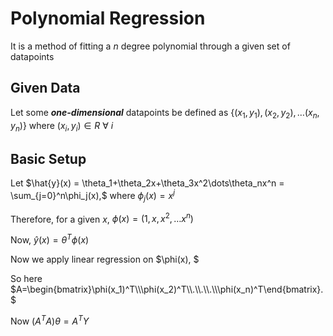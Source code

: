 # Polynomial Regression

It is a method of fitting a $n$ degree polynomial through a given set of datapoints

## Given Data

Let some ***one-dimensional*** datapoints be defined as $\{(x_1,y_1),(x_2,y_2),\dots(x_n,y_n)\}$ where $(x_i,y_i)\in R\ \forall\ i$

## Basic Setup

Let $\hat{y}(x) = \theta_1+\theta_2x+\theta_3x^2\dots\theta_nx^n = \sum_{j=0}^n\phi_j(x),$ where $\phi_j(x)=x^j$

Therefore, for a given $x,$ $\phi(x)=(1,x,x^2,\dots x^n)$

Now, $\hat{y}(x) = \theta^T\phi(x)$

Now we apply linear regression on $\phi(x), $

So here $A=\begin{bmatrix}\phi(x_1)^T\\\phi(x_2)^T\\.\\.\\.\\\phi(x_n)^T\end{bmatrix}.$

Now $(A^TA)\theta=A^TY$